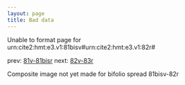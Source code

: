 ```yaml
---
layout: page
title: Bad data
---
```


Unable to format page for urn:cite2:hmt:e3.v1:81bisv#urn:cite2:hmt:e3.v1:82r#

prev: [81v-81bisr](../81v-81bisr/) next: [82v-83r](../82v-83r/)

Composite image not yet made for bifolio spread 81bisv-82r

